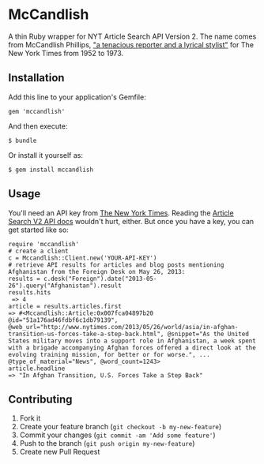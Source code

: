 # McCandlish

A thin Ruby wrapper for NYT Article Search API Version 2. The name comes from McCandlish Phillips, ["a tenacious reporter and a lyrical stylist"](http://www.nytimes.com/2013/04/10/business/media/mccandlish-phillips-times-reporter-dies-at-85.html?pagewanted=all) for The New York Times from 1952 to 1973.

## Installation

Add this line to your application's Gemfile:

    gem 'mccandlish'

And then execute:

    $ bundle

Or install it yourself as:

    $ gem install mccandlish

## Usage

You'll need an API key from [The New York Times](http://developer.nytimes.com/). Reading the [Article Search V2 API docs](http://developer.nytimes.com/docs/read/article_search_api_v2) wouldn't hurt, either. But once you have a key, you can get started like so:

```
require 'mccandlish'
# create a client
c = Mccandlish::Client.new('YOUR-API-KEY')
# retrieve API results for articles and blog posts mentioning Afghanistan from the Foreign Desk on May 26, 2013:
results = c.desk("Foreign").date("2013-05-26").query("Afghanistan").result
results.hits
 => 4
article = results.articles.first
=> #<Mccandlish::Article:0x007fca04897b20 @id="51a176ad46fdbf6c1db79139", @web_url="http://www.nytimes.com/2013/05/26/world/asia/in-afghan-transition-us-forces-take-a-step-back.html", @snippet="As the United States military moves into a support role in Afghanistan, a week spent with a brigade accompanying Afghan forces offered a direct look at the evolving training mission, for better or for worse.", ... @type_of_material="News", @word_count=1243>
article.headline
=> "In Afghan Transition, U.S. Forces Take a Step Back"
```

## Contributing

1. Fork it
2. Create your feature branch (`git checkout -b my-new-feature`)
3. Commit your changes (`git commit -am 'Add some feature'`)
4. Push to the branch (`git push origin my-new-feature`)
5. Create new Pull Request
